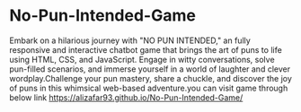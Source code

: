 # No-Pun-Intended-Game
Embark on a hilarious journey with "NO PUN INTENDED," an fully responsive and interactive chatbot game that brings the art of puns to life using HTML, CSS, and JavaScript. Engage in witty conversations, solve pun-filled scenarios, and immerse yourself in a world of laughter and clever wordplay.Challenge your pun mastery, share a chuckle, and discover the joy of puns in this whimsical web-based adventure.you can visit game through below link
https://alizafar93.github.io/No-Pun-Intended-Game/
